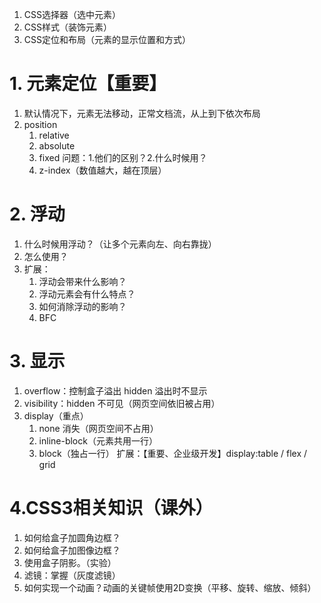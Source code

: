 1. CSS选择器（选中元素）
2. CSS样式（装饰元素）
3. CSS定位和布局（元素的显示位置和方式）
# 1. 元素定位【重要】
1. 默认情况下，元素无法移动，正常文档流，从上到下依次布局
2. position
	1. relative
	2. absolute
	3. fixed
	问题：1.他们的区别？2.什么时候用？
	4. z-index（数值越大，越在顶层）
# 2. 浮动
1. 什么时候用浮动？（让多个元素向左、向右靠拢）
2. 怎么使用？
3. 扩展：
	1. 浮动会带来什么影响？
	2. 浮动元素会有什么特点？
	3. 如何消除浮动的影响？
	4. BFC
# 3. 显示
1. overflow：控制盒子溢出 hidden 溢出时不显示
2. visibility：hidden  不可见（网页空间依旧被占用）
3. display（重点）
	1. none 消失（网页空间不占用）
	2. inline-block（元素共用一行）
	3. block（独占一行）
	扩展：【重要、企业级开发】display:table / flex / grid
	
	
# 4.CSS3相关知识（课外）
1. 如何给盒子加圆角边框？
2. 如何给盒子加图像边框？
3. 使用盒子阴影。（实验）
4. 滤镜：掌握（灰度滤镜）
5. 如何实现一个动画？动画的关键帧使用2D变换（平移、旋转、缩放、倾斜）
